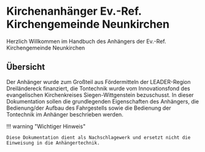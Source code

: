 # Kirchenanhänger Ev.-Ref. Kirchengemeinde Neunkirchen

Herzlich Willkommen im Handbuch des Anhängers der Ev.-Ref. Kirchengemeinde Neunkirchen 

## Übersicht

Der Anhänger wurde zum Großteil aus Fördermitteln der LEADER-Region Dreiländereck finanziert, die Tontechnik wurde vom Innovationsfond des evangelischen Kirchenkreises Siegen-Wittgenstein bezuschusst. In dieser Dokumentation sollen die grundlegenden Eigenschaften des Anhängers, die Bedienung/der Aufbau des Fahrgestells sowie die Bedienung der Tontechnik im Anhänger beschrieben werden. 

!!! warning "Wichtiger Hinweis"

    Diese Dokumentation dient als Nachschlagewerk und ersetzt nicht die Einweisung in die Anhängertechnik.
